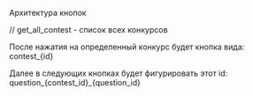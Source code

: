 Архитектура кнопок


// get_all_contest - список всех конкурсов

После нажатия на определенный конкурс будет кнопка вида: contest_{id}

Далее в следующих кнопках будет фигурировать этот id: question_{contest_id}_{question_id}